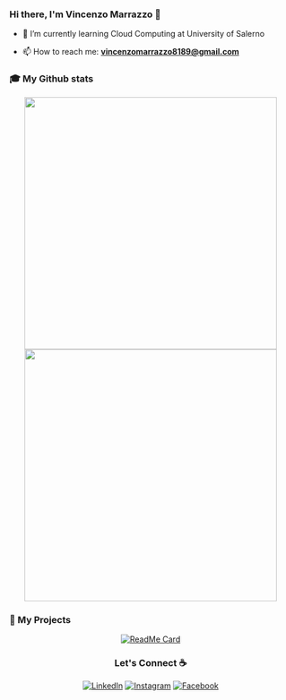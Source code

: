 
### Hi there, I'm Vincenzo Marrazzo 👋

  - 🌱 I’m currently learning Cloud Computing at University of Salerno
  
  - 📫 How to reach me: **vincenzomarrazzo8189@gmail.com**


### 🎓 My Github stats


<div align="center">
      <img alt="" width="450" src="https://github-readme-stats.vercel.app/api?username=xzan8189&theme=darcula&show_icons=true">
      <img alt="" width="450" src="https://github-readme-stats.vercel.app/api/top-langs/?username=xzan8189&theme=darcula&layout=compact">
</div>

### 🚀 My Projects

<div align="center">
  
  [![ReadMe Card](https://github-readme-stats.vercel.app/api/pin/?username=xzan8189&repo=CryptoBot&title_color=FFF&text_color=FFF&icon_color=FFF&bg_color=35,FF4C1D,9B0063)](https://github.com/xzan8189/CryptoBot)
</div>


<h3 align="center">Let's Connect ☕</h3>
<p align="center"> 
  <a href="https://www.linkedin.com/in/vincenzo-marrazzo-bab333228/" target="_blank"><img src="https://img.shields.io/badge/LinkedIn-%230077B5.svg?&style=flat-square&logo=linkedin&logoColor=white"  alt="LinkedIn"></a>
  <a href="https://www.instagram.com/xzan8189/" target="_blank"><img src="https://img.shields.io/badge/Instagram-%23E4405F.svg?&style=flat-square&logo=instagram&logoColor=white" alt="Instagram"></a>
  <a href="https://www.facebook.com/vincenzo.marrazzo.94/" target="_blank"><img src="https://img.shields.io/badge/Facebook-%231877F2.svg?&style=flat-square&logo=facebook&logoColor=white" alt="Facebook"></a>
</p>




<!--
**xzan8189/xzan8189** is a ✨ _special_ ✨ repository because its `README.md` (this file) appears on your GitHub profile.

Here are some ideas to get you started:

- 🔭 I’m currently working on ...
- 🌱 I’m currently learning ...
- 👯 I’m looking to collaborate on ...
- 🤔 I’m looking for help with ...
- 💬 Ask me about ...
- 📫 How to reach me: ...
- 😄 Pronouns: ...
- ⚡ Fun fact: ...
-->
